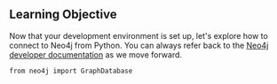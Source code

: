 ## Learning Objective

Now that your development environment is set up, let's explore how to connect to Neo4j from Python.
You can always refer back to the [Neo4j developer documentation](https://neo4j.com/developer/python/) as we move forward.

```
from neo4j import GraphDatabase


```